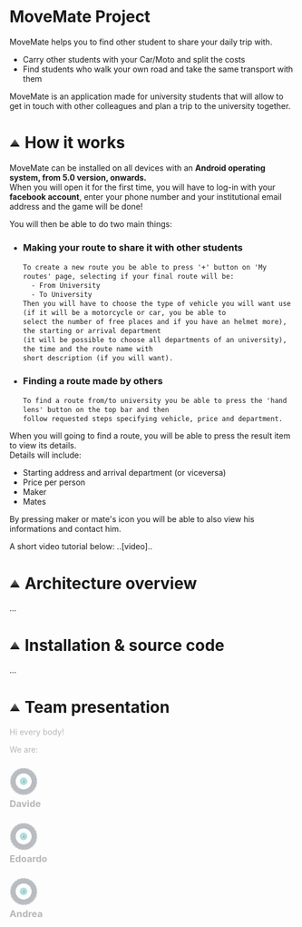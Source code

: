 <h1 id="project"> MoveMate Project </h1>

MoveMate helps you to find other student to share your daily trip with.
* Carry other students with your Car/Moto and split the costs
* Find students who walk your own road and take the same transport with them

MoveMate is an application made for university students that will allow to get in touch with other colleagues and plan a trip to the university together.
 
<h1 id="how-works"><a href="#menu"><img src="vector-icon.png" alt="su" width="20"></a> How it works </h1>

MoveMate can be installed on all devices with an **Android operating system, from 5.0 version, onwards.** <br>
When you will open it for the first time, you will have to log-in with your **facebook account**, enter your phone number and your institutional email address and the game will be done!

You will then be able to do two main things:
* ### Making your route to share it with other students
      To create a new route you be able to press '+' button on 'My routes' page, selecting if your final route will be:
        - From University
        - To University
      Then you will have to choose the type of vehicle you will want use (if it will be a motorcycle or car, you be able to
      select the number of free places and if you have an helmet more), the starting or arrival department 
      (it will be possible to choose all departments of an university), the time and the route name with 
      short description (if you will want).
* ### Finding a route made by others
      To find a route from/to university you be able to press the 'hand lens' button on the top bar and then 
      follow requested steps specifying vehicle, price and department.

When you will going to find a route, you will be able to press the result item to view its details. <br>
Details will include:
* Starting address and arrival department (or viceversa)
* Price per person
* Maker
* Mates

By pressing maker or mate's icon you will be able to also view his informations and contact him.

A short video tutorial below:
..[video]..

<h1 id="arch-view"><a href="#menu"><img src="vector-icon.png" alt="su" width="20"></a> Architecture overview </h1>
...

<h1 id="install-source"><a href="#menu"><img src="vector-icon.png" alt="su" width="20"></a> Installation &amp; source code </h1>
...
<h1 id="team"><a href="#menu"><img src="vector-icon.png" alt="su" width="20"></a> Team presentation </h1>
<section class="site-footer" style="align: center; opacity:0.3;">

Hi every body!

We are:

<section id="team-items">
 <h3 class="btn"><img src="logo.gif" alt="su" width="50"><br>Davide</h3>
 <h3 class="btn"><img src="logo.gif" alt="su" width="50"><br>Edoardo</h3>
 <h3 class="btn"><img src="logo.gif" alt="su" width="50"><br>Andrea</h3>
</section>
</section>
